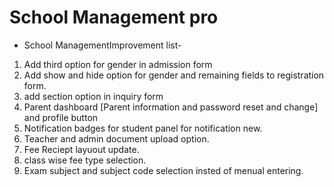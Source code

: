 # School Management pro

- School ManagementImprovement list-

1. Add third option for gender in admission form
2. Add show and hide option for gender and remaining fields to registration form.
3. add section option in inquiry form
4. Parent dashboard [Parent information and password reset and change] and profile button
5. Notification badges for student panel for notification new.
6. Teacher and admin document upload option.
7. Fee Reciept layuout update.
8. class wise fee type selection.
9. Exam subject and subject code selection insted of menual entering.
